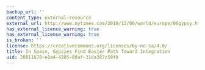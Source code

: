 ```yaml
---
backup_url: ''
content_type: external-resource
external_url: http://www.nytimes.com/2010/12/06/world/europe/06gypsy.html?pagewanted=all
has_external_licence_warning: true
has_external_license_warning: true
is_broken: ''
license: https://creativecommons.org/licenses/by-nc-sa/4.0/
title: In Spain, Gypsies Find Easier Path Toward Integration
uid: 20811678-e1a4-4205-80af-31da387c59f0
---
```

